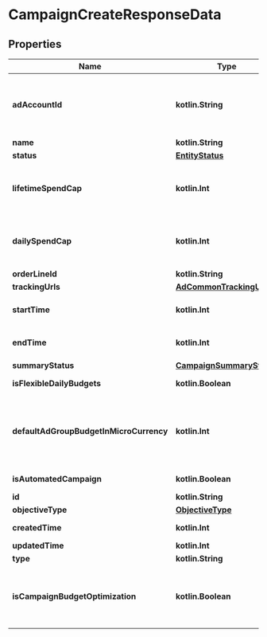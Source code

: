 
# CampaignCreateResponseData

## Properties
Name | Type | Description | Notes
------------ | ------------- | ------------- | -------------
**adAccountId** | **kotlin.String** | Campaign&#39;s Advertiser ID. If you want to create a campaign in a Business Account shared account you need to specify the Business Access advertiser ID in both the query path param as well as the request body schema. |  [optional]
**name** | **kotlin.String** | Campaign name. |  [optional]
**status** | [**EntityStatus**](EntityStatus.md) |  |  [optional]
**lifetimeSpendCap** | **kotlin.Int** | Campaign total spending cap. Required for Campaign Budget Optimization (CBO) campaigns. This and \&quot;daily_spend_cap\&quot; cannot be set at the same time. |  [optional]
**dailySpendCap** | **kotlin.Int** | Campaign daily spending cap. Required for Campaign Budget Optimization (CBO) campaigns. This and \&quot;lifetime_spend_cap\&quot; cannot be set at the same time. |  [optional]
**orderLineId** | **kotlin.String** | Order line ID that appears on the invoice. |  [optional]
**trackingUrls** | [**AdCommonTrackingUrls**](AdCommonTrackingUrls.md) |  |  [optional]
**startTime** | **kotlin.Int** | Campaign start time. Unix timestamp in seconds. Only used for Campaign Budget Optimization (CBO) campaigns. |  [optional]
**endTime** | **kotlin.Int** | Campaign end time. Unix timestamp in seconds. Only used for Campaign Budget Optimization (CBO) campaigns. |  [optional]
**summaryStatus** | [**CampaignSummaryStatus**](CampaignSummaryStatus.md) |  |  [optional]
**isFlexibleDailyBudgets** | **kotlin.Boolean** | Determines if a campaign has flexible daily budgets setup. |  [optional]
**defaultAdGroupBudgetInMicroCurrency** | **kotlin.Int** | When transitioning from campaign budget optimization to non-campaign budget optimization, the default_ad_group_budget_in_micro_currency will propagate to each child ad groups daily budget. Unit is micro currency of the associated advertiser account. |  [optional]
**isAutomatedCampaign** | **kotlin.Boolean** | Specifies whether the campaign was created in the automated campaign flow |  [optional]
**id** | **kotlin.String** | Campaign ID. |  [optional]
**objectiveType** | [**ObjectiveType**](ObjectiveType.md) |  |  [optional]
**createdTime** | **kotlin.Int** | Campaign creation time. Unix timestamp in seconds. |  [optional]
**updatedTime** | **kotlin.Int** | UTC timestamp. Last update time. |  [optional]
**type** | **kotlin.String** | Always \&quot;campaign\&quot;. |  [optional]
**isCampaignBudgetOptimization** | **kotlin.Boolean** | Determines if a campaign automatically generate ad-group level budgets given a campaign budget to maximize campaign outcome. When transitioning from non-cbo to cbo, all previous child ad group budget will be cleared. |  [optional]




